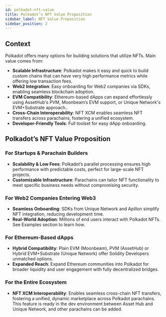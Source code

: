 ```yaml
---
id: polkadot-nft-value
title: Polkadot’s NFT Value Proposition
sidebar_label: NFT Value Proposition
sidebar_position: 2 
---
```


## Context

Polkadot offers many options for building solutions that utilize NFTs. Main value comes from:

- **Scalable Infrastructure**: Polkadot makes it easy and quick to build custom chains that can have very high performance metrics while offering low transaction fees.
- **Web2 Integration**: Easy onboarding for Web2 companies via SDKs, enabling seamless blockchain adoption.
- **EVM Compatibility**: Ethereum-based dApps can expand effortlessly using AssetHub's PVM, Moonbeam’s EVM support, or Unique Network's EVM+Substrate approach..
- **Cross-Chain Interoperability**: NFT XCM enables seamless NFT transfers across parachains, fostering a unified ecosystem.
- **Developer-Friendly Tools**: Full toolset for easy dApp onboarding.

## Polkadot’s NFT Value Proposition

### For Startups & Parachain Builders

- **Scalability & Low Fees**: Polkadot’s parallel processing ensures high performance with predictable costs, perfect for large-scale NFT projects.
- **Customizable Infrastructure**: Parachains can tailor NFT functionality to meet specific business needs without compromising security.

### For Web2 Companies Entering Web3

- **Seamless Onboarding**: SDKs from Unique Network and Apillon simplify NFT integration, reducing development time.
- **Real-World Adoption**: Millions of end users interact with Polkadot NFTs. See Examples section to learn how.

### For Ethereum-Based dApps

- **Hybrid Compatibility**: Plain EVM (Moonbeam), PVM (AssetHub) or Hybrid EVM+Substrate (Unique Network) offer Solidity Developers unmatched options.
- **Expanded Reach**: Expand Ethereum communities into Polkadot for broader liquidity and user engagement with fully decentralized bridges.

### For the Entire Ecosystem

- **NFT XCM Interoperability**: Enables seamless cross-chain NFT transfers, fostering a unified, dynamic marketplace across Polkadot parachains. This feature is ready in the dev environment between Asset Hub and Unique Network, and other parachains can be added.
